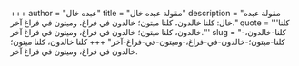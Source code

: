 +++
author = "عبده خال"
title = "مقولة عبده خال"
description = "مقولة عبده خال: كلنا خالدون، كلنا ميتون؛ خالدون في فراغ، وميتون في فراغ آخر."
quote = '''كلنا خالدون، كلنا ميتون؛ خالدون في فراغ، وميتون في فراغ آخر.'''
slug = "كلنا-خالدون،-كلنا-ميتون؛-خالدون-في-فراغ،-وميتون-في-فراغ-آخر"
+++
كلنا خالدون، كلنا ميتون؛ خالدون في فراغ، وميتون في فراغ آخر.
